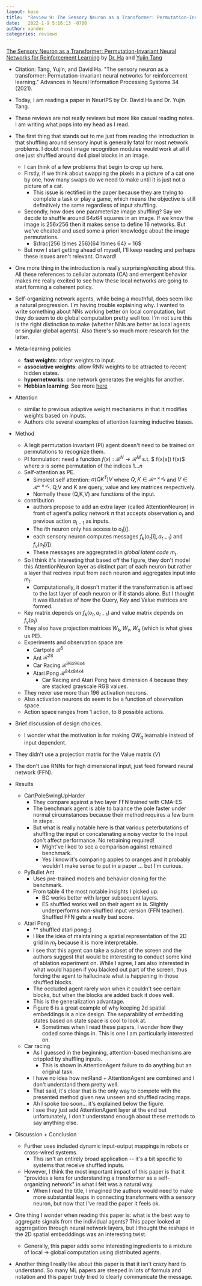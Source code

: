 ```yaml
---
layout: base
title:  "Review 9: The Sensory Neuron as a Transformer: Permutation-Invariant Neural Networks for Reinforcement Learning"
date:   2022-1-9 5:16:13 -0700
author: xander
categories: reviews
---
```




[The Sensory Neuron as a Transformer: Permutation-Invariant Neural Networks for Reinforcement Learning](https://arxiv.org/pdf/2109.02869.pdf) by [Dr. Ha](https://otoro.net/ml/) and [Yujin Tang](https://www.linkedin.com/in/yujin-tang-98b3ab5a/?originalSubdomain=jp)

- Citation: Tang, Yujin, and David Ha. "The sensory neuron as a transformer: Permutation-invariant neural networks for reinforcement learning." Advances in Neural Information Processing Systems 34 (2021).

- Today, I am reading a paper in NeurIPS by Dr. David Ha and Dr. Yujin Tang. 
- These reviews are not really reviews but more like casual reading notes. I am writing what pops into my head as I read.
- The first thing that stands out to me just from reading the introduction is that shuffling around sensory input is generally fatal for most network problems. I doubt most image recognition modules would work at all if one just shuffled around 4x4 pixel blocks in an image. 
    - I can think of a few problems that begin to crop up here.
    - Firstly, if we think about swapping the pixels in a picture of a cat one by one, how many swaps do we need to make until it is just not a picture of a cat.
        - This issue is rectified in the paper because they are trying to complete a task or play a game, which means the objective is still definitively the same regardless of input shuffling.
    - Secondly, how does one parameterize image shuffling? Say we decide to shuffle around $64 x 64$ squares in an image. If we know the image is $256 x 256$ then it makes sense to define $16$ networks. But we've cheated and used some a priori knowledge about the image permutations.
        - $\frac{256 \times 256}{64 \times 64} = 16$
    - But now I start getting ahead of myself, I'll keep reading and perhaps these issues aren't relevant. Onward!
- One more thing in the introduction is really surprising/exciting about this. All these references to cellular automata (CA) and emergent behavior makes me really excited to see how these local networks are going to start forming a coherent policy.
- Self-organizing network agents, while being a mouthful, does seem like a natural progression. I'm having trouble explaining why. I wanted to write something about NNs working better on local computation, but they do seem to do global computation pretty well too. I'm not sure this is the right distinction to make (whether NNs are better as local agents or singular global agents). Also there's so much more research for the latter.
- Meta-learning policies
    - **fast weights**: adapt weights to input.
    - **associative weights**: allow RNN weights to be attracted to recent hidden states.
    - **hypernetworks**: one network generates the weights for another.
    - **Hebbian learning**: See more [here](https://arxiv.org/abs/2002.10585)
- Attention
    - similar to previous adaptive weight mechanisms in that it modifies weights based on inputs.
    - Authors cite several examples of attention learning inductive biases.
- Method
    - A legit permutation invariant (PI) agent doesn't need to be trained on permutations to recognize them.
    - PI formulation: need a function $f(x): \mathcal{R}^N \longrightarrow \mathcal{R}^M$ s.t. $ f(x[x]) f(x)$ where $s$ is some permutation of the indices ${1 ... n}$
    - Self-attention as PE.
        - Simplest self attention: $\sigma(QK^T)V$ where $Q,K \in \mathcal{R^{n\times d_{q}}}$ and $V \in \mathcal{R^{n\times d_{v}}}$. Q,V and K are query, value and key matrices respectively.
        - Normally these (Q,K,V) are functions of the input.
    - contribution
        - authors propose to add an extra layer (called AttentionNeuron) in front of agent's policy network $\pi$ that accepts observation $o_t$ and previous action $a_{t-1}$ as inputs.
        - The $i$th neuron only has access to $o_t[i]$.
        - each sensory neuron computes messages $f_k(o_t[i], a_{t-1})$ and $f_v(o_t[i])$.
        - These messages are aggregrated in _global latent code_ $m_t$.
    - So I think it's interesting that based off the figure, they don't model this AttentionNeuron layer as distinct part of each neuron but rather a layer that recives input from each neuron and aggregates input into $m_t$.
        - Computationally, it doesn't matter if the transformation is affixed to the last layer of each neuron or if it stands alone. But I thought it was illustative of how the Query, Key and Value matrices are formed.
    - Key matrix depends on $f_k(o_t, a_{t-1})$ and value matrix depends on $f_v(o_t)$
    - They also have projection matrices $W_k, W_v, W_q$ (which is what gives us PE). 
    - Experiments and observation space are
        - Cartpole $\mathcal R^5$
        -  Ant $\mathcal R^28$
        - Car Racing $\mathcal R^{96x96x4}$
        - Atari Pong $\mathcal R^{84x84x4}$
            - Car Racing and Atari Pong have dimension $4$ because they are stacked grayscale RGB values.
    - They never use more than 196 activation neurons.
    - Also activation neurons do seem to be a function of observation space.
    - Action space ranges from 1 action, to 8 possible actions.
- Brief discussion of design choices.
    - I wonder what the motivation is for making $QW_q$ learnable instead of input dependent.
- They didn't use a projection matrix for the Value matrix ($V$)
- The don't use RNNs for high dimensional input, just feed forward neural network (FFN).
- Results
    - CartPoleSwingUpHarder
        - They compare against a two layer FFN trained with CMA-ES
        - The benchmark agent is able to balance the pole faster under normal circumstances because their method requires a few burn in steps.
        - But what is really notable here is that various peterbutations of shuffling the input or concatenating a noisy vector to the input don't affect performance. No retraining required!
            - Might've liked to see a comparison against retrained benchmark.
            - Yes I know it's comparing apples to oranges and it probably wouldn't make sense to put in a paper ... but I'm curious.
    - PyBullet Ant
        - Uses pre-trained models and behavior cloning for the benchmark.
        - From table 4 the most notable insights I picked up:
            - BC works better with larger subsequent layers.
            - ES shuffled works well on their agent as is. Slightly underperforms non-shuffled input version (FFN teacher). Shuffled FFN gets a really bad score.
    - Atari Pong
        - ** shuffled atari pong :)
        - I like the idea of maintaining a spatial representation of the 2D grid in $m_t$ because it is more interpretable.
        - I see that this agent can take a subset of the screen and the authors suggest that would be interesting to conduct some kind of ablation experiment on. While I agree, I am also interested in what would happen if you blacked out part of the screen, thus forcing the agent to hallucinate what is happening in those shuffled blocks.
         - The occluded agent rarely won when it couldn't see certain blocks, but when the blocks are added back it does well.
        - This is the generalization advantage.
        - Figure 6 is a great example of why keeping 2d spatial embeddings is a nice design. The separability of embedding states based on state space is cool to look at.
            - Sometimes when I read these papers, I wonder how they coded some things in. This is one I am particularly interested on. 
    - Car racing
        - As I guessed in the beginning, attention-based mechanisms are crippled by shuffling inputs.
            - This is shown in AttentionAgent failure to do anything but an original task.
        - I have no idea how netRand + AttentionAgent are combined and I don't understand them pretty well.
        - That said, it's clear that is the only way to compete with the presented method given new unseen and shuffled racing maps.
        - Ah I spoke too soon... it's explained below the figure.
        - I see they just add AttentionAgent layer at the end but unfortunately, I don't understand enough about these methods to say anything else.
- Discussion + Conclusion
    - Further uses included dynamic input-output mappings in robots or cross-wired systems.
        - This isn't an entirely broad application -- it's a bit specific to systems that receive shuffled inputs. 
    - However, I think the most important impact of this paper is that it "provides a lens for understanding a transformer as a self-organizing network" in what I felt was a natural way.
        - When I read the title, I imagined the authors would need to make more substantial leaps in connecting transformers with a sensory neuron, but now that I've read the paper it feels ok.
- One thing I wonder when reading this paper is: what is the best way to aggregate signals from the individual agents? This paper looked at aggrregation through neural network layers, but I thought the reshape in the 2D spatial embedddings was an interesting twist.
    - Generally, this paper adds some interesting ingredients to a mixture of local -> global computation using distributed agents.
- Another thing I really like about this paper is that it isn't crazy hard to understand. So many ML papers are steeped in lots of formula and notation and this paper truly tried to clearly communicate the message.
